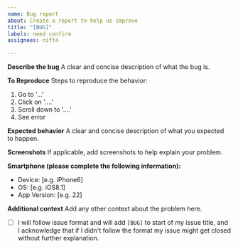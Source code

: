 ```yaml
---
name: Bug report
about: Create a report to help us improve
title: "[BUG]"
labels: need confirm
assignees: nift4

---
```


**Describe the bug**
A clear and concise description of what the bug is.

**To Reproduce**
Steps to reproduce the behavior:
1. Go to '...'
2. Click on '....'
3. Scroll down to '....'
4. See error

**Expected behavior**
A clear and concise description of what you expected to happen.

**Screenshots**
If applicable, add screenshots to help explain your problem.

**Smartphone (please complete the following information):**
 - Device: [e.g. iPhone6]
 - OS: [e.g. iOS8.1]
 - App Version: [e.g. 22]

**Additional context**
Add any other context about the problem here.

- [ ] I will follow issue format and will add `[BUG]` to start of my issue title, and I acknowledge that if I didn't follow the format my issue might get closed without further explanation.
